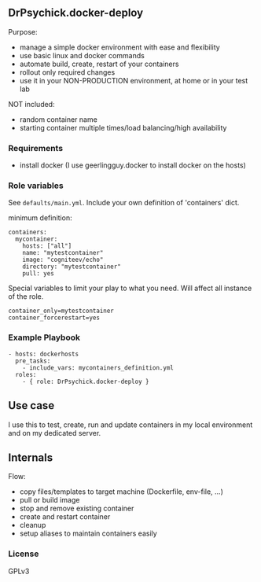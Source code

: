 ## DrPsychick.docker-deploy

Purpose:
* manage a simple docker environment with ease and flexibility
* use basic linux and docker commands
* automate build, create, restart of your containers
* rollout only required changes
* use it in your NON-PRODUCTION environment, at home or in your test lab

NOT included:
* random container name
* starting container multiple times/load balancing/high availability

### Requirements
* install docker (I use geerlingguy.docker to install docker on the hosts)

### Role variables
See `defaults/main.yml`. Include your own definition of 'containers' dict.

minimum definition:
```
containers:
  mycontainer:
    hosts: ["all"]
    name: "mytestcontainer"
    image: "cogniteev/echo"
    directory: "mytestcontainer"
    pull: yes
```

Special variables to limit your play to what you need. Will affect all instance of the role.
```
container_only=mytestcontainer
container_forcerestart=yes
```

### Example Playbook

    - hosts: dockerhosts
      pre_tasks:
        - include_vars: mycontainers_definition.yml
      roles:
        - { role: DrPsychick.docker-deploy }

## Use case
I use this to test, create, run and update containers in my local environment and on my dedicated server.


## Internals 

Flow:
* copy files/templates to target machine (Dockerfile, env-file, ...)
* pull or build image
* stop and remove existing container
* create and restart container
* cleanup
* setup aliases to maintain containers easily

### License

GPLv3

